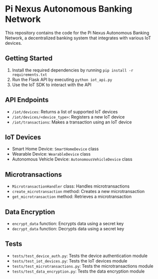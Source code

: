 # Pi Nexus Autonomous Banking Network

This repository contains the code for the Pi Nexus Autonomous Banking Network, a decentralized banking system that integrates with various IoT devices.

## Getting Started

1. Install the required dependencies by running `pip install -r requirements.txt`
2. Run the Flask API by executing `python iot_api.py`
3. Use the IoT SDK to interact with the API

## API Endpoints

- `/iot/devices`: Returns a list of supported IoT devices
- `/iot/devices/<device_type>`: Registers a new IoT device
- `/iot/transactions`: Makes a transaction using an IoT device

## IoT Devices

- Smart Home Device: `SmartHomeDevice` class
- Wearable Device: `WearableDevice` class
- Autonomous Vehicle Device: `AutonomousVehicleDevice` class

## Microtransactions

- `MicrotransactionHandler` class: Handles microtransactions
- `create_microtransaction` method: Creates a new microtransaction
- `get_microtransaction` method: Retrieves a microtransaction

## Data Encryption

- `encrypt_data` function: Encrypts data using a secret key
- `decrypt_data` function: Decrypts data using a secret key

## Tests

- `tests/test_device_auth.py`: Tests the device authentication module
- `tests/test_iot_devices.py`: Tests the IoT devices module
- `tests/test_microtransactions.py`: Tests the microtransactions module
- `tests/test_data_encryption.py`: Tests the data encryption module
